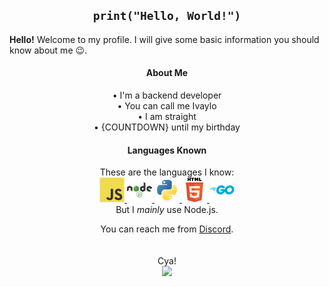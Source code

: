 <div align="center">
    <h2><code>print("Hello, World!")</code></h2>
</div>

<strong>Hello!</strong> Welcome to my profile. I will give some basic information you should know about me 😉.

<div align="center">
    <h4>About Me</h4>
    • I'm a backend developer<br>
    • You can call me Ivaylo<br>
    • I am straight<br>
    • {COUNTDOWN} until my birthday 
</div>

<div align="center">
    <h4>Languages Known</h4>
    <p>
        These are the languages I know: <br>
        <a href="https://developer.mozilla.org/en-US/docs/Web/JavaScript" target="_blank" rel="noopener noreferrer">
            <img src="https://raw.githubusercontent.com/devicons/devicon/master/icons/javascript/javascript-original.svg" alt="JavaScript" width="40" height="40"/>
        </a>
        <a href="https://nodejs.org" target="_blank" rel="noopener noreferrer">
            <img src="https://raw.githubusercontent.com/devicons/devicon/master/icons/nodejs/nodejs-original-wordmark.svg" alt="Node.js" width="40" height="40"/>
        </a>
        <a href="https://www.python.org" target="_blank" rel="noopener noreferrer">
            <img src="https://raw.githubusercontent.com/devicons/devicon/master/icons/python/python-original.svg" alt="Python" width="40" height="40"/>
        </a>
        <a href="https://www.w3.org/html/" target="_blank" rel="noopener noreferrer">
            <img src="https://raw.githubusercontent.com/devicons/devicon/master/icons/html5/html5-original-wordmark.svg" alt="HTML5" width="40" height="40"/>
        </a>
        <a href="https://golang.org" target="_blank" rel="noopener noreferrer">
            <img src="https://raw.githubusercontent.com/devicons/devicon/master/icons/go/go-original-wordmark.svg" alt="GoLang" width="40" height="40"/>
        </a>
        <br>But I <em>mainly</em> use Node.js.
    </p>
</div>

<div align="center">
    You can reach me from <a href="https://discord.com/users/1251981607468798089" target="_blank">Discord</a>.<br>
<br>
<br>
Cya! <br>
<img src="https://raw.githubusercontent.com/snipe/animated-gifs/master/bye/NOTHING%20TO%20DO%20HERE....gif"/>
</div>